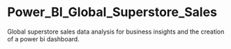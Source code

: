 # Power_BI_Global_Superstore_Sales
Global superstore sales data analysis for business insights and the creation of a power bi dashboard.
